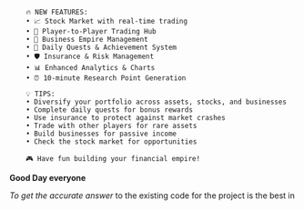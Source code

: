   
        🔥 NEW FEATURES:
        • 📈 Stock Market with real-time trading
        • 🤝 Player-to-Player Trading Hub  
        • 🏢 Business Empire Management
        • 🎯 Daily Quests & Achievement System
        • 🛡️ Insurance & Risk Management
        • 📊 Enhanced Analytics & Charts
        • ⏰ 10-minute Research Point Generation
        
        💡 TIPS:
        • Diversify your portfolio across assets, stocks, and businesses
        • Complete daily quests for bonus rewards
        • Use insurance to protect against market crashes
        • Trade with other players for rare assets
        • Build businesses for passive income
        • Check the stock market for opportunities
        
        🎮 Have fun building your financial empire!
      
**Good Day everyone**

*To get the accurate answer* to the existing code for the project is the best in 
